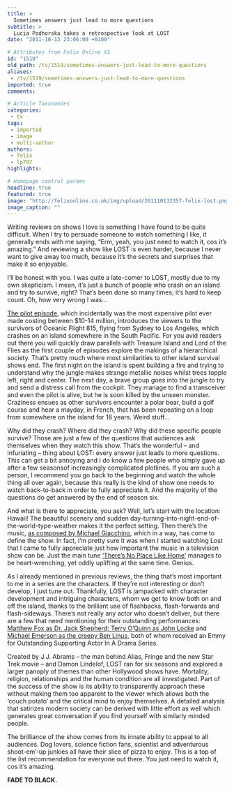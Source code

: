```yaml
---
title: >
  Sometimes answers just lead to more questions
subtitle: >
  Lucia Podhorska takes a retrospective look at LOST
date: "2011-10-13 23:06:00 +0100"

# Attributes from Felix Online V1
id: "1519"
old_path: /tv/1519/sometimes-answers-just-lead-to-more-questions
aliases:
 - /tv/1519/sometimes-answers-just-lead-to-more-questions
imported: true
comments:

# Article Taxonomies
categories:
 - tv
tags:
 - imported
 - image
 - multi-author
authors:
 - felix
 - lp707
highlights:

# Homepage control params
headline: true
featured: true
image: "http://felixonline.co.uk/img/upload/201110132357-felix-lost.png"
image_caption: ""
---
```


Writing reviews on shows I love is something I have found to be quite difficult. When I try to persuade someone to watch something I like, it generally ends with me saying, “Erm, yeah, you just need to watch it, cos it’s amazing.” And reviewing a show like LOST is even harder, because I never want to give away too much, because it’s the secrets and surprises that make it so enjoyable.

I’ll be honest with you. I was quite a late-comer to LOST, mostly due to my own skepticism. I mean, it’s just a bunch of people who crash on an island and try to survive, right? That’s been done so many times; it’s hard to keep count. Oh, how very wrong I was…

[The pilot episode](http://www.youtube.com/watch?v=s96iG2lwam4), which incidentally was the most expensive pilot ever made costing between $10-14 million, introduces the viewers to the survivors of Oceanic Flight 815, flying from Sydney to Los Angeles, which crashes on an island somewhere in the South Pacific. For you avid readers out there you will quickly draw parallels with Treasure Island and Lord of the Flies as the first couple of episodes explore the makings of a hierarchical society. That’s pretty much where most similarities to other island survival shows end. The first night on the island is spent building a fire and trying to understand why the jungle makes strange metallic noises whilst trees topple left, right and center. The next day, a brave group goes into the jungle to try and send a distress call from the cockpit. They manage to find a transceiver and even the pilot is alive, but he is soon killed by the unseen monster. Craziness ensues as other survivors encounter a polar bear, build a golf course and hear a mayday, in French, that has been repeating on a loop from somewhere on the island for 16 years. Weird stuff…

Why did they crash? Where did they crash? Why did these specific people survive? Those are just a few of the questions that audiences ask themselves when they watch this show. That’s the wonderful – and infuriating – thing about LOST: every answer just leads to more questions. This can get a bit annoying and I do know a few people who simply gave up after a few seasonsof increasingly complicated plotlines. If you are such a person, I recommend you go back to the beginning and watch the whole thing all over again, because this really is the kind of show one needs to watch back-to-back in order to fully appreciate it. And the majority of the questions do get answered by the end of season six.

And what is there to appreciate, you ask? Well, let’s start with the location: Hawaii! The beautiful scenery and sudden day-turning-into-night-end-of-the-world-type-weather makes it the perfect setting. Then there’s the music, [as composed by Michael Giacchino](http://www.youtube.com/watch?v=A_btA1bS53w), which in a way, has come to define the show. In fact, I’m pretty sure it was when I started watching Lost that I came to fully appreciate just how important the music in a television show can be. Just the main tune [‘There’s No Place Like Home’](http://www.youtube.com/watch?v=u8mTmjP-TJ0) manages to be heart-wrenching, yet oddly uplifting at the same time. Genius.

As I already mentioned in previous reviews, the thing that’s most important to me in a series are the characters. If they’re not interesting or don’t develop, I just tune out. Thankfully, LOST is jampacked with character development and intriguing characters, whom we get to know both on and off the island, thanks to the brilliant use of flashbacks, flash-forwards and flash-sideways. There’s not really any actor who doesn’t deliver, but there are a few that need mentioning for their outstanding performances: [Matthew Fox as Dr. Jack Shepherd; Terry O’Quinn as John Locke](http://www.youtube.com/watch?v=mvOo1Ckz1m8) and [Michael Emerson as the creepy Ben Linus](http://www.youtube.com/watch?v=xBuuT6x4IL4), both of whom received an Emmy for Outstanding Supporting Actor In A Drama Series.

Created by J.J. Abrams – the man behind Alias, Fringe and the new Star Trek movie – and Damon Lindelof, LOST ran for six seasons and explored a larger panoply of themes than other Hollywood shows have. Mortality, religion, relationships and the human condition are all investigated. Part of the success of the show is its ability to transparently approach these without making them too apparent to the viewer which allows both the ‘couch potato’ and the critical mind to enjoy themselves. A detailed analysis that satirizes modern society can be derived with little effort as well which generates great conversation if you find yourself with similarly minded people.

The brilliance of the show comes from its innate ability to appeal to all audiences. Dog lovers, science fiction fans, scientist and adventurous shoot-em’-up junkies all have their slice of pizza to enjoy. This is a top of the list recommendation for everyone out there. You just need to watch it, cos it’s amazing.

__FADE TO BLACK.__
